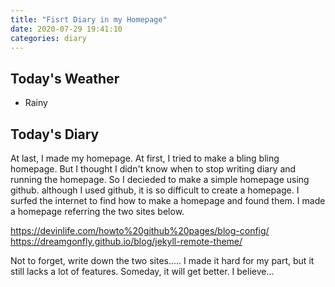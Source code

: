```yaml
---
title: "Fisrt Diary in my Homepage"
date: 2020-07-29 19:41:10
categories: diary
---
```


## Today's Weather
 - 	Rainy

## Today's Diary
At last, I made my homepage. At first, I tried to make a bling bling homepage. But I thought I didn't know when to stop writing diary and running the homepage. So I decieded to make a simple homepage using github.
although I used github, it is so difficult to create a homepage. I surfed the internet to find how to make a homepage and found them.
I made a homepage referring the two sites below.

  https://devinlife.com/howto%20github%20pages/blog-config/
  https://dreamgonfly.github.io/blog/jekyll-remote-theme/

Not to forget, write down the two sites.....
I made it hard for my part, but it still lacks a lot of features.
Someday, it will get better. I believe...
